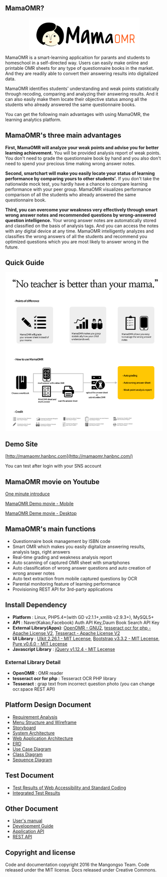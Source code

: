 ## MamaOMR?
<p align="center">
<img src="https://github.com/Mangongso/MamaOMR/blob/ziman/Docs/Images/mamaomr.png?raw=true" align="center"/>
</p>
MamaOMR is a smart-learning applicaition for parants and students to homeschool in a self-directed way.
Users can easily make online and printable OMR sheets for any type of questionnaire books in the market. And they are readily able to convert their answering results into digitalized data.  

MamaOMR identifies students' understanding and weak points statistically through recoding, comparing and analyzing their answering results. And it can also easily make them locate their objective status among all the students who already answered the same questionnaire books. 

You can get the following main advantages with using MamaOMR, the learning analytics platform.   

## MamaOMR's three main advantages
<b> First, MamaOMR will analyze your weak points and advise you for better learning achievement.</b> You will be provided analysis report of weak points. You don't need to grade the questionnaire book by hand and you also don't need to spend your precious time making wrong answer notes.
 
<b>Second, smartchart will make you easily locate your status of learning performance by comparing yours to other students'.</b> If you don't take the nationwide mock test, you hardly have a chance to compare learning performance with your peer group.  MamaOMR visualizes performance comparison of all the students who already answered the same questionnaire book.
 
<b>Third, you can overcome your weakness very effectively through smart wrong answer notes and recommended questions by wrong-answered question intelligence.</b> Your wrong answer notes are automatically stored and classified on the basis of analysis tags. And you can access the notes with any digital device at any time. MamaOMR intelligently analyzes and classifies the wrong answers of all the students and recommend you optimized questions which you are most likely to answer wrong in the future.

## Quick Guide

<p align="center">
<img src="https://github.com/Mangongso/Docs/blob/gh-pages/images/mamaOMR_img_intro_en.png?raw=true?raw=true" align="center"/>
</p>

## Demo Site
[http://mamaomr.hanbnc.com](http://mamaomr.hanbnc.com/)

You can test after login with your SNS account

## MamaOMR movie on Youtube

[One minute introduce](https://youtu.be/lFkpcSV7C0w)

[MamaOMR Demo movie - Mobile](https://youtu.be/8WhAiRH__QA)

[MamaOMR Deme movie - Desktop](https://youtu.be/s6QPzFahH4E)

## MamaOMR's main functions
* Questionnaire book management by ISBN code
* Smart OMR which makes you easily digitalize answering results, analysis tags, right answers
* Real-time grading and weakness analysis report
* Auto scanning of captured OMR sheet with smartphones  
* Auto classification of wrong answer questions and auto creation of wrong answer notes
* Auto text extraction from mobile captured questions by OCR
* Parental monitoring feature of learning performance
* Provisioning REST API for 3rd-party applications

## Install Dependency
* **Platform** : Linux, PHP5.4+(with GD v2.1.1+,xmllib v2.9.3+), MySQL5+
* **API** : Naver(Kakao,Facebook) Auth API Key,Daum Book Search API Key
* **External Library(Apps)**: [OpenOMR - GNU2](https://github.com/henricavalcante/openomr), [tesseract ocr for php - Apache License V2](https://github.com/Mangongso/tesseract-ocr-for-php), [Tesseract - Apache License V2](https://github.com/tesseract-ocr/tesseract)
* **UI Library** : [UIkit 2.26.1 - MIT Lecense](http://getuikit.com), [Bootstrap v3.3.2 - MIT Lecense](http://getbootstrap.com), [Pure v0.6.0 - MIT Lecense](http://purecss.io/)
* **Javascript Library** : [jQuery v1.12.4 - MIT Lecense](http://www.jquery.org)

### External Library Detail
* **OpenOMR** : OMR reader
* **tesseract ocr for php** : Tesseract OCR PHP library
* **Tesseract** : grap text from incorrect question photo (you can change ocr.space REST API)

## Platform Design Document
* <a href="https://goo.gl/xBQRc0" target="_blank">Requirement Analysis</a>
* [Menu Structure and Wireframe](https://goo.gl/OzZ4uj)
* <a href="https://goo.gl/9dOUES" target="_blank">Storyboard</a>
* [System Architecture](System-Architecture)
* [Web Application Architecture](Web-Application-Architecture)
* [ERD](ERD)
* [Use Case Diagram](Use-Case-Diagram)
* [Class Diagram](Class-Diagram)
* [Sequence Diagram](Sequence-Diagram)

## Test Document
* [Test Results of Web Accessibility and Standard Coding](https://docs.google.com/spreadsheets/d/1tOyRe4xm3EYxLCktkxlwGlK-zBbk0hzO8ohoO4vh0OE/edit#gid=651159913)
* [Integrated Test Results](https://docs.google.com/spreadsheets/d/1tOyRe4xm3EYxLCktkxlwGlK-zBbk0hzO8ohoO4vh0OE/edit#gid=292313985)

## Other Document
* [User's manual](User-Manual)
* [Development Guide](Development-Document)
* <a href="http://mamaomr.hanbnc.com/docs/api" target="_blank">Application API</a>
* [REST API](Rest-API)

## Copyright and license

Code and documentation copyright 2016 the Mangongso Team. Code released under the MIT license. Docs released under Creative Commons.
